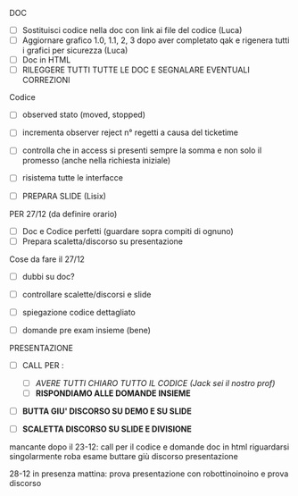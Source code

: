 DOC
- [ ] Sostituisci codice nella doc con link ai file del codice (Luca)
- [ ] Aggiornare grafico 1.0, 1.1, 2, 3 dopo aver completato qak e rigenera tutti i grafici per sicurezza (Luca)
- [ ] Doc in HTML
- [ ] RILEGGERE TUTTI TUTTE LE DOC E SEGNALARE EVENTUALI CORREZIONI

Codice
- [ ] observed stato (moved, stopped)
- [ ] incrementa observer reject n° regetti a causa del ticketime
- [ ] controlla che in access si presenti sempre la somma e non solo il promesso (anche nella richiesta iniziale)
- [ ] risistema tutte le interfacce


 - [ ] PREPARA SLIDE (Lisix)

PER 27/12 (da definire orario)
 - [ ] Doc e Codice perfetti (guardare sopra compiti di ognuno)
 - [ ] Prepara scaletta/discorso su presentazione

Cose da fare il 27/12
 - [ ] dubbi su doc?
 - [ ] controllare scalette/discorsi e slide
 - [ ] spiegazione codice dettagliato 
 - [ ] domande pre exam insieme (bene)


PRESENTAZIONE
- [ ] CALL PER : 
	- [ ] *AVERE TUTTI CHIARO TUTTO IL CODICE (Jack sei il nostro prof)*
	- [ ] **RISPONDIAMO ALLE DOMANDE INSIEME**
- [ ] **BUTTA GIU' DISCORSO SU DEMO E SU SLIDE**
- [ ] **SCALETTA DISCORSO SU SLIDE E DIVISIONE**


mancante dopo il 23-12: 
call per il codice e domande
doc in html
riguardarsi singolarmente roba esame
buttare giù discorso presentazione

28-12 in presenza mattina: 
prova presentazione con robottinoinoino
e prova discorso


